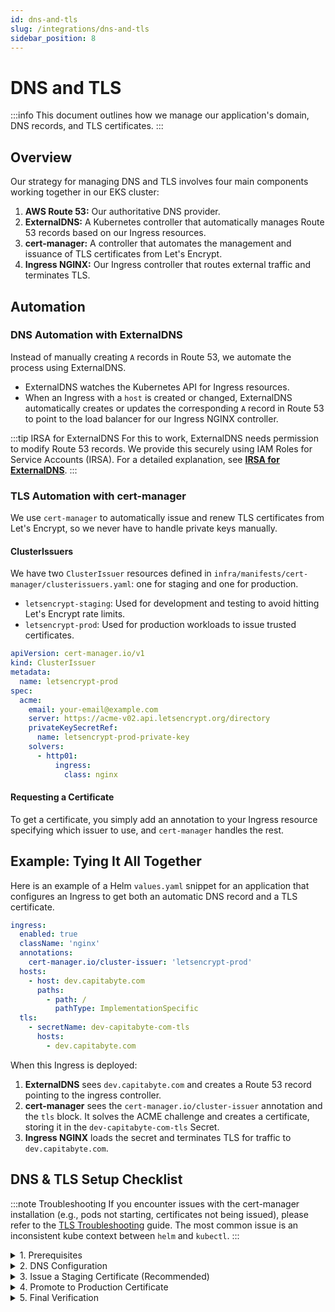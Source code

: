 ```yaml
---
id: dns-and-tls
slug: /integrations/dns-and-tls
sidebar_position: 8
---
```


# DNS and TLS

:::info This document outlines how we manage our application's domain, DNS records, and TLS certificates. :::

## Overview

Our strategy for managing DNS and TLS involves four main components working together in our EKS cluster:

1.  **AWS Route 53:** Our authoritative DNS provider.
2.  **ExternalDNS:** A Kubernetes controller that automatically manages Route 53 records based on our Ingress resources.
3.  **cert-manager:** A controller that automates the management and issuance of TLS certificates from Let's Encrypt.
4.  **Ingress NGINX:** Our Ingress controller that routes external traffic and terminates TLS.

## Automation

### DNS Automation with ExternalDNS

Instead of manually creating `A` records in Route 53, we automate the process using ExternalDNS.

- ExternalDNS watches the Kubernetes API for Ingress resources.
- When an Ingress with a `host` is created or changed, ExternalDNS automatically creates or updates the corresponding `A` record in Route 53 to point to the load balancer for our Ingress NGINX controller.

:::tip IRSA for ExternalDNS For this to work, ExternalDNS needs permission to modify Route 53 records. We provide this securely using IAM Roles for Service Accounts (IRSA). For a detailed explanation, see **[IRSA for ExternalDNS](./irsa-externaldns.md)**. :::

### TLS Automation with cert-manager

We use `cert-manager` to automatically issue and renew TLS certificates from Let's Encrypt, so we never have to handle private keys manually.

#### ClusterIssuers

We have two `ClusterIssuer` resources defined in `infra/manifests/cert-manager/clusterissuers.yaml`: one for staging and one for production.

- `letsencrypt-staging`: Used for development and testing to avoid hitting Let's Encrypt rate limits.
- `letsencrypt-prod`: Used for production workloads to issue trusted certificates.

```yaml title="infra/manifests/cert-manager/clusterissuers.yaml"
apiVersion: cert-manager.io/v1
kind: ClusterIssuer
metadata:
  name: letsencrypt-prod
spec:
  acme:
    email: your-email@example.com
    server: https://acme-v02.api.letsencrypt.org/directory
    privateKeySecretRef:
      name: letsencrypt-prod-private-key
    solvers:
      - http01:
          ingress:
            class: nginx
```

#### Requesting a Certificate

To get a certificate, you simply add an annotation to your Ingress resource specifying which issuer to use, and `cert-manager` handles the rest.

## Example: Tying It All Together

Here is an example of a Helm `values.yaml` snippet for an application that configures an Ingress to get both an automatic DNS record and a TLS certificate.

```yaml title="charts/frontend-sample/values.yaml"
ingress:
  enabled: true
  className: 'nginx'
  annotations:
    cert-manager.io/cluster-issuer: 'letsencrypt-prod'
  hosts:
    - host: dev.capitabyte.com
      paths:
        - path: /
          pathType: ImplementationSpecific
  tls:
    - secretName: dev-capitabyte-com-tls
      hosts:
        - dev.capitabyte.com
```

When this Ingress is deployed:

1.  **ExternalDNS** sees `dev.capitabyte.com` and creates a Route 53 record pointing to the ingress controller.
2.  **cert-manager** sees the `cert-manager.io/cluster-issuer` annotation and the `tls` block. It solves the ACME challenge and creates a certificate, storing it in the `dev-capitabyte-com-tls` Secret.
3.  **Ingress NGINX** loads the secret and terminates TLS for traffic to `dev.capitabyte.com`.

## DNS & TLS Setup Checklist

:::note Troubleshooting If you encounter issues with the cert-manager installation (e.g., pods not starting, certificates not being issued), please refer to the [TLS Troubleshooting](../runbooks/tls-troubleshooting.md) guide. The most common issue is an inconsistent kube context between `helm` and `kubectl`. :::

<details>
  <summary>1. Prerequisites</summary>

- [ ] `ingress-nginx` is installed in your cluster.
- [ ] `cert-manager` is installed and running in your cluster.
- [ ] You have a domain name registered with a DNS provider.
- [ ] You have a Route 53 Hosted Zone for your domain.

</details>

<details>
  <summary>2. DNS Configuration</summary>

Your domain needs to point to the external IP address of the `ingress-nginx` load balancer.

- **Find the Load Balancer IP:**

  ```sh
  kubectl get svc -n ingress ingress-nginx-controller -o jsonpath='{.status.loadBalancer.ingress[0].hostname}'
  ```

- **Create DNS Record:**
  - **Manual:** Create an `A` or `ALIAS` record in your Route 53 hosted zone pointing `dev.capitabyte.com` to the address from the previous command.
  - **ExternalDNS:** This is handled automatically if ExternalDNS is configured.

</details>

<details>
  <summary>3. Issue a Staging Certificate (Recommended)</summary>

First, test against the Let's Encrypt staging environment to avoid rate limits.

1.  **Annotate Ingress:** In `charts/frontend-sample/values.yaml`, configure the Ingress with the staging issuer:

    ```yaml
    ingress:
      annotations:
        cert-manager.io/cluster-issuer: letsencrypt-staging
      tls:
        - hosts:
            - dev.capitabyte.com
          secretName: dev-capitabyte-com-tls
    ```

2.  **Deploy:** Deploy your application using `helm`.

    ```sh
    helm upgrade --install frontend-sample charts/frontend-sample --namespace frontend-dev
    ```

3.  **Verify Certificate:** Check the status of the certificate. It should become `Ready` within a few minutes.
    ```sh
    kubectl -n frontend-dev get certificate dev-capitabyte-com-tls -o yaml
    ```

</details>

<details>
  <summary>4. Promote to Production Certificate</summary>

Once the staging certificate is successful, switch to the production issuer.

1.  **Update Annotation:** Change the issuer in `charts/frontend-sample/values.yaml`:

    ```yaml
    ingress:
      annotations:
        cert-manager.io/cluster-issuer: letsencrypt-prod
    ```

2.  **Redeploy:** Deploy the change.

    ```sh
    helm upgrade --install frontend-sample charts/frontend-sample --namespace frontend-dev
    ```

3.  **Verify Certificate:** The certificate will be re-issued. Check its status again.
    ```sh
    kubectl -n frontend-dev get certificate dev-capitabyte-com-tls
    ```

</details>

<details>
  <summary>5. Final Verification</summary>

- **cURL Test:** A successful `curl` command confirms a valid TLS certificate.

  ```sh
  curl -I https://dev.capitabyte.com
  ```

  _Expected Output:_

  ```
  HTTP/2 200
  date: Sat, 16 Aug 2025 11:42:02 GMT
  content-type: text/html
  ...
  ```

- **OpenSSL Test (Detailed):** For more details on the certificate chain.
  ```sh
  openssl s_client -connect dev.capitabyte.com:443 -servername dev.capitabyte.com
  ```

</details>
